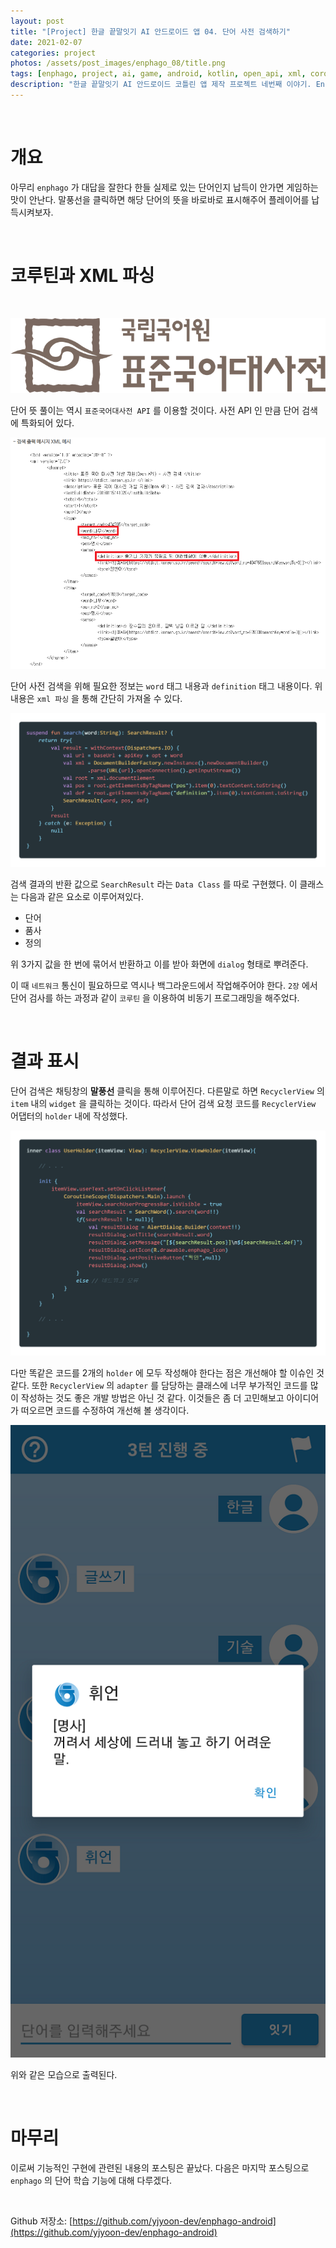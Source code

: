 ```yaml
---
layout: post
title: "[Project] 한글 끝말잇기 AI 안드로이드 앱 04. 단어 사전 검색하기"
date: 2021-02-07
categories: project
photos: /assets/post_images/enphago_08/title.png
tags: [enphago, project, ai, game, android, kotlin, open_api, xml, coroutines]
description: "한글 끝말잇기 AI 안드로이드 코틀린 앱 제작 프로젝트 네번째 이야기. Enphago가 입력한 단어와 플레이어가 입력한 단어의 사전 뜻을 나타내주는 부가 기능을 구현해보자"
---
```


<br>

# 개요

아무리 `enphago` 가 대답을 잘한다 한들 실제로 있는 단어인지 납득이 안가면 게임하는 맛이 안난다. 말풍선을 클릭하면 해당 단어의 뜻을 바로바로 표시해주어 플레이어를 납득시켜보자.

<br>

# 코루틴과 XML 파싱

<br>

![0](/assets/post_images/enphago_08/0.png)

단어 뜻 풀이는 역시 `표준국어대사전 API` 를 이용할 것이다. 사전 API 인 만큼 단어 검색에 특화되어 있다.

![1](/assets/post_images/enphago_08/1.png)

단어 사전 검색을 위해 필요한 정보는 `word` 태그 내용과 `definition` 태그 내용이다. 위 내용은 `xml 파싱` 을 통해 간단히 가져올 수 있다.

![2](/assets/post_images/enphago_08/2.png)

검색 결과의 반환 값으로 `SearchResult` 라는 `Data Class` 를 따로 구현했다. 이 클래스는 다음과 같은 요소로 이루어져있다.

- 단어
- 품사
- 정의

위 3가지 값을 한 번에 묶어서 반환하고 이를 받아 화면에 `dialog` 형태로 뿌려준다.

이 때 `네트워크` 통신이 필요하므로 역시나 백그라운드에서 작업해주어야 한다. `2장` 에서 단어 검사를 하는 과정과 같이 `코루틴` 을 이용하여 비동기 프로그래밍을 해주었다.

<br>

# 결과 표시

단어 검색은 채팅창의 **말풍선** 클릭을 통해 이루어진다. 다른말로 하면 `RecyclerView` 의  `item` 내의 `widget` 을 클릭하는 것이다. 따라서 단어 검색 요청 코드를 `RecyclerView` 어댑터의 `holder` 내에 작성했다.

![3](/assets/post_images/enphago_08/3.png)

다만 똑같은 코드를 2개의 `holder` 에 모두 작성해야 한다는 점은 개선해야 할 이슈인 것 같다. 또한 `RecyclerView` 의 `adapter` 를 담당하는 클래스에 너무 부가적인 코드를 많이 작성하는 것도 좋은 개발 방법은 아닌 것 같다. 이것들은 좀 더 고민해보고 아이디어가 떠오르면 코드를 수정하여 개선해 볼 생각이다.

![4](/assets/post_images/enphago_08/4.png)

위와 같은 모습으로 출력된다.

<br>

# 마무리

이로써 기능적인 구현에 관련된 내용의 포스팅은 끝났다. 다음은 마지막 포스팅으로 `enphago` 의 단어 학습 기능에 대해 다루겠다.

<br>

Github 저장소: [https://github.com/yjyoon-dev/enphago-android](https://github.com/yjyoon-dev/enphago-android)